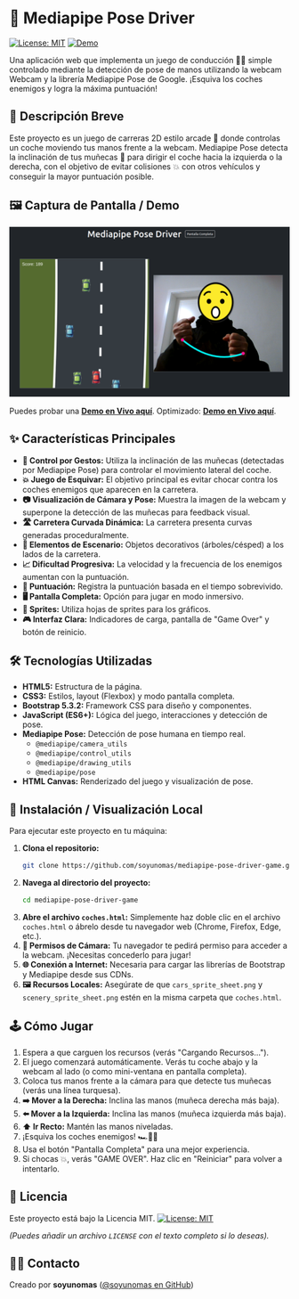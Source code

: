 # 👋 Mediapipe Pose Driver

[![License: MIT](https://img.shields.io/badge/License-MIT-yellow.svg)](https://opensource.org/licenses/MIT) [![Demo](https://img.shields.io/badge/Demo-Live!-brightgreen)](https://soyunomas.github.io/mediapipe-pose-driver-game/index.html)

Una aplicación web que implementa un juego de conducción 🚗💨 simple controlado mediante la detección de pose de manos utilizando la webcam  Webcam y la librería Mediapipe Pose de Google. ¡Esquiva los coches enemigos y logra la máxima puntuación!

## 📝 Descripción Breve

Este proyecto es un juego de carreras 2D estilo arcade 👾 donde controlas un coche moviendo tus manos frente a la webcam. Mediapipe Pose detecta la inclinación de tus muñecas 🙌 para dirigir el coche hacia la izquierda o la derecha, con el objetivo de evitar colisiones 💥 con otros vehículos y conseguir la mayor puntuación posible.

## 🖼️ Captura de Pantalla / Demo

![Captura de Pantalla del Proyecto](screenshot.png)

Puedes probar una **[Demo en Vivo aquí](https://soyunomas.github.io/mediapipe-pose-driver-game/index.html)**.
Optimizado: **[Demo en Vivo aquí](https://soyunomas.github.io/mediapipe-pose-driver-game/index2.html)**.

## ✨ Características Principales

*   **👋 Control por Gestos:** Utiliza la inclinación de las muñecas (detectadas por Mediapipe Pose) para controlar el movimiento lateral del coche.
*   **💥 Juego de Esquivar:** El objetivo principal es evitar chocar contra los coches enemigos que aparecen en la carretera.
*   **📷 Visualización de Cámara y Pose:** Muestra la imagen de la webcam y superpone la detección de las muñecas para feedback visual.
*   **🛣️ Carretera Curvada Dinámica:** La carretera presenta curvas generadas proceduralmente.
*   **🌲 Elementos de Escenario:** Objetos decorativos (árboles/césped) a los lados de la carretera.
*   **📈 Dificultad Progresiva:** La velocidad y la frecuencia de los enemigos aumentan con la puntuación.
*   **💯 Puntuación:** Registra la puntuación basada en el tiempo sobrevivido.
*   **🖥️ Pantalla Completa:** Opción para jugar en modo inmersivo.
*   **🎨 Sprites:** Utiliza hojas de sprites para los gráficos.
*   **🎮 Interfaz Clara:** Indicadores de carga, pantalla de "Game Over" y botón de reinicio.

## 🛠️ Tecnologías Utilizadas

*   **HTML5:** Estructura de la página.
*   **CSS3:** Estilos, layout (Flexbox) y modo pantalla completa.
*   **Bootstrap 5.3.2:** Framework CSS para diseño y componentes.
*   **JavaScript (ES6+):** Lógica del juego, interacciones y detección de pose.
*   **Mediapipe Pose:** Detección de pose humana en tiempo real.
    *   `@mediapipe/camera_utils`
    *   `@mediapipe/control_utils`
    *   `@mediapipe/drawing_utils`
    *   `@mediapipe/pose`
*   **HTML Canvas:** Renderizado del juego y visualización de pose.

## 🚀 Instalación / Visualización Local

Para ejecutar este proyecto en tu máquina:

1.  **Clona el repositorio:**
    ```bash
    git clone https://github.com/soyunomas/mediapipe-pose-driver-game.git
    ```
2.  **Navega al directorio del proyecto:**
    ```bash
    cd mediapipe-pose-driver-game
    ```
3.  **Abre el archivo `coches.html`:**
    Simplemente haz doble clic en el archivo `coches.html` o ábrelo desde tu navegador web (Chrome, Firefox, Edge, etc.).
4.  **🚨 Permisos de Cámara:** Tu navegador te pedirá permiso para acceder a la webcam. ¡Necesitas concederlo para jugar!
5.  **🌐 Conexión a Internet:** Necesaria para cargar las librerías de Bootstrap y Mediapipe desde sus CDNs.
6.  **🖼️ Recursos Locales:** Asegúrate de que `cars_sprite_sheet.png` y `scenery_sprite_sheet.png` estén en la misma carpeta que `coches.html`.

## 🕹️ Cómo Jugar

1.  Espera a que carguen los recursos (verás "Cargando Recursos...").
2.  El juego comenzará automáticamente. Verás tu coche abajo y la webcam al lado (o como mini-ventana en pantalla completa).
3.  Coloca tus manos frente a la cámara para que detecte tus muñecas (verás una línea turquesa).
4.  **➡️ Mover a la Derecha:** Inclina las manos (muñeca derecha más baja).
5.  **⬅️ Mover a la Izquierda:** Inclina las manos (muñeca izquierda más baja).
6.  **⬆️ Ir Recto:** Mantén las manos niveladas.
7.  ¡Esquiva los coches enemigos! 🏎️💨🚓
8.  Usa el botón "Pantalla Completa" para una mejor experiencia.
9.  Si chocas 💥, verás "GAME OVER". Haz clic en "Reiniciar" para volver a intentarlo.

## 📄 Licencia

Este proyecto está bajo la Licencia MIT.
[![License: MIT](https://img.shields.io/badge/License-MIT-yellow.svg)](https://opensource.org/licenses/MIT)

*(Puedes añadir un archivo `LICENSE` con el texto completo si lo deseas).*

## 🧑‍💻 Contacto

Creado por **soyunomas** ([@soyunomas en GitHub](https://github.com/soyunomas))
